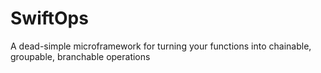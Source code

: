 # SwiftOps
A dead-simple microframework for turning your functions into chainable, groupable, branchable operations
